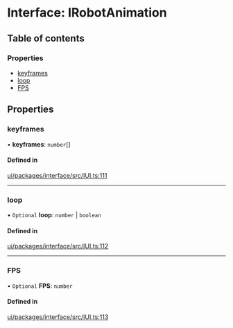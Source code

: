 # Interface: IRobotAnimation

## Table of contents

### Properties

- [keyframes](IRobotAnimation.md#keyframes)
- [loop](IRobotAnimation.md#loop)
- [FPS](IRobotAnimation.md#fps)

## Properties

### keyframes

• **keyframes**: `number`[]

#### Defined in

[ui/packages/interface/src/IUI.ts:111](https://github.com/leaferjs/leafer-ui/blob/6deed4d/packages/interface/src/IUI.ts#L111)

___

### loop

• `Optional` **loop**: `number` \| `boolean`

#### Defined in

[ui/packages/interface/src/IUI.ts:112](https://github.com/leaferjs/leafer-ui/blob/6deed4d/packages/interface/src/IUI.ts#L112)

___

### FPS

• `Optional` **FPS**: `number`

#### Defined in

[ui/packages/interface/src/IUI.ts:113](https://github.com/leaferjs/leafer-ui/blob/6deed4d/packages/interface/src/IUI.ts#L113)
